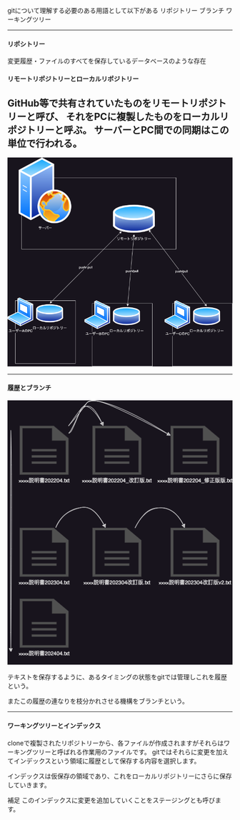 

gitについて理解する必要のある用語として以下がある
リポジトリー
ブランチ
ワーキングツリー

----

#### リポシトリー
変更履歴・ファイルのすべてを保存しているデータベースのような存在

#### リモートリポジトリーとローカルリポジトリー
GitHub等で共有されていたものをリモートリポジトリーと呼び、
それをPCに複製したものをローカルリポジトリーと呼ぶ。
サーバーとPC間での同期はこの単位で行われる。
----
![GitHub clone](images/github/lecture/git1.drawio.png)

----
#### 履歴とブランチ

![gitブランチイメージ](images/git/git.xxx.1.drawio.png#left)

テキストを保存するように、あるタイミングの状態をgitでは管理しこれを履歴という。

またこの履歴の連なりを枝分かれさせる機構をブランチという。


----

#### ワーキングツリーとインデックス
cloneで複製されたリポジトリーから、各ファイルが作成されますがそれらはワーキングツリーと呼ばれる作業用のファイルです。
gitではそれらに変更を加えてインデックスという領域に履歴として保存する内容を選択します。

インデックスは仮保存の領域であり、これをローカルリポジトリーにさらに保存していきます。

補足
このインデックスに変更を追加していくことをステージングとも呼びます。

